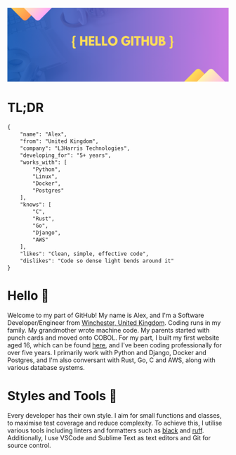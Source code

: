 ![GitHub Header Image](./github-header-image.png)

# TL;DR

```
{
    "name": "Alex",
    "from": "United Kingdom",
    "company": "L3Harris Technologies",
    "developing_for": "5+ years",
    "works_with": [
        "Python",
        "Linux",
        "Docker",
        "Postgres"
    ],
    "knows": [
        "C",
        "Rust",
        "Go",
        "Django",
        "AWS"
    ],
    "likes": "Clean, simple, effective code",
    "dislikes": "Code so dense light bends around it"
}
```

# Hello :wave:

Welcome to my part of GitHub!  My name is Alex, and I'm a Software Developer/Engineer from [Winchester, United Kingdom](https://en.wikipedia.org/wiki/Winchester).  Coding runs in my family. My grandmother wrote machine code. My parents started with punch cards and moved onto COBOL.  For my part, I built my first website aged 16, which can be found [here](https://divein2008.maritimearchaeologytrust.org/), and I've been coding professionally for over five years.  I primarily work with Python and Django, Docker and Postgres, and I'm also conversant with Rust, Go, C and AWS, along with various database systems.

# Styles and Tools 🧰

Every developer has their own style. I aim for small functions and classes, to maximise test coverage and reduce complexity.  To achieve this, I utilise various tools including linters and formatters such as [black](https://github.com/psf/black) and [ruff](https://github.com/astral-sh/ruff).  Additionally, I use VSCode and Sublime Text as text editors and Git for source control.
